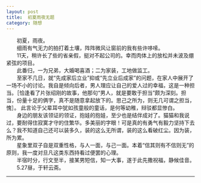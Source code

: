 ```yaml
---
layout: post  
title:  初夏雨夜无题  
category: 随想  
---
```

&emsp;&emsp;初夏，雨夜。  
&emsp;&emsp;细雨有气无力的拍打着土壤，阵阵微风让窗前的我有些许哆嗦。  
&emsp;&emsp;11天，稍许长了些的省亲假，挺对不起公司的。幸而肉体上的放松并未波及绷紧弦的项目。  
&emsp;&emsp;此番归，一为兄弟，大婚喝喜酒；二为家装，工地做监工。  
&emsp;&emsp;至家不几日，就“先成家后立业”抑或“先立业后成家”的问题，在家人中展开了一场不小的讨论。我自是倾向后者，男人理应让自己的爱人过的幸福，这是一种担当。［恰逢看了片张绍刚的故事，他那句“男人，就是要敢于担当”颇为深刻。担当，份量十足的俩字，真不是随意拿起放下的。思己之所为，则无几可谓之担当，愧］。 此言论于父辈耳中犹如孩童般的童话，是何等幼稚，辩驳都显惨白。  
&emsp;&emsp;身边的朋友该领证的领证，抱娃的抱娃，至少也是结伴成对了。猫猫和我说过，要耐得住寂寞才守的住繁华。多美丽的字眼！可是真的有勇气有毅力坚持下去么？我不知道自己还可以装多久，装的这么无所谓，装的这么看破红尘。因为装，所为累。  
&emsp;&emsp;星象里双子自是双重性格，与人一面，与己一面。本着“信其则有不信则无”的原则，我一度对旦凡这类东西持看过便罢的心理。  
&emsp;&emsp;半宿时分，行文至半，接某男短信，知一大事，遂于此先撒祝福，静候佳音。  
&emsp;&emsp;5.27昼，于轩云斋。  
- - -
